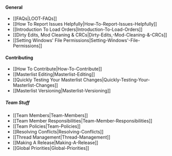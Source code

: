 #### General

* [[FAQs|LOOT-FAQs]]
* [[How To Report Issues Helpfully|How-To-Report-Issues-Helpfully]]
* [[Introduction To Load Orders|Introduction-To-Load-Orders]]
* [[Dirty Edits, Mod Cleaning & CRCs|Dirty-Edits,-Mod-Cleaning-&-CRCs]]
* [[Setting Windows' File Permissions|Setting-Windows'-File-Permissions]]

#### Contributing

* [[How To Contribute|How-To-Contribute]]
* [[Masterlist Editing|Masterlist-Editing]]
* [[Quickly Testing Your Masterlist Changes|Quickly-Testing-Your-Masterlist-Changes]]
* [[Masterlist Versioning|Masterlist-Versioning]]

##### Team Stuff

* [[Team Members|Team-Members]]
* [[Team Member Responsibilities|Team-Member-Responsibilities]]
* [[Team Policies|Team-Policies]]
* [[Resolving Conflicts|Resolving-Conflicts]]
* [[Thread Management|Thread-Management]]
* [[Making A Release|Making-A-Release]]
* [[Global Priorities|Global-Priorities]]